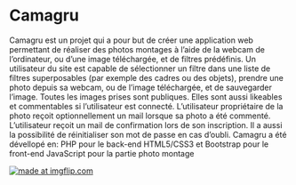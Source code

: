 # Camagru


Camagru est un projet qui a pour but de créer une application web permettant de réaliser des photos montages à l’aide de la webcam de l’ordinateur, ou d’une image téléchargée, et de filtres prédéfinis.
Un utilisateur du site est capable de sélectionner un filtre dans une liste de filtres superposables (par exemple des cadres ou des objets), prendre une photo depuis sa webcam, ou de l’image téléchargée, et de sauvegarder l’image.
Toutes les images prises sont publiques. Elles sont aussi likeables et commentables si l’utilisateur est connecté. L’utilisateur propriétaire de la photo reçoit optionnellement un mail lorsque sa photo a été commenté.
L’utilisateur reçoit un mail de confirmation lors de son inscription. Il a aussi la possibilité de réinitialiser son mot de passe en cas d’oubli.
Camagru a été dévellopé en:
PHP pour le back-end
HTML5/CSS3 et Bootstrap  pour le front-end
JavaScript pour la partie photo montage





<a href="https://imgflip.com/gif/3kag7d"><img src="https://i.imgflip.com/3kag7d.gif" title="made at imgflip.com"/></a>
